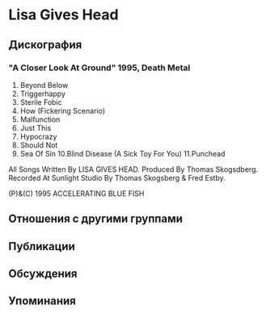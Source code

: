 # Lisa Gives Head



## Дискография

### "A Closer Look At Ground" 1995, Death Metal

1. Beyond Below
2. Triggerhappy
3. Sterile Fobic
4. How (Fickering Scenario)
5. Malfunction
6. Just This
7. Hypocrazy
8. Should Not
9. Sea Of Sin
10.Blind Disease (A Sick Toy For You)
11.Punchead

All Songs Written By LISA GIVES HEAD.
Produced  By Thomas Skogsdberg.
Recorded At Sunlight Studio By Thomas 
Skogsberg & Fred Estby.

(P)&(C) 1995 ACCELERATING BLUE FISH


## Отношения с другими группами


## Публикации


## Обсуждения


## Упоминания

